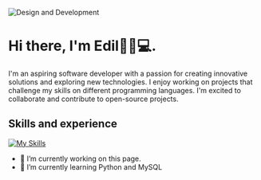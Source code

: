 ![Design and Development](https://github.com/user-attachments/assets/7247b773-1cbe-4c63-801d-6c15c1c02284)

# Hi there, I'm Edil👋🏾💻.

I'm an aspiring software developer with a passion for creating innovative solutions and exploring new technologies. I enjoy working on projects that challenge my skills on different programming languages. I'm excited to collaborate and contribute to open-source projects.

## Skills and experience

[![My Skills](https://skillicons.dev/icons?i=html,css,js,react,figma)](https://skillicons.dev)

- 🔭 I’m currently working on this page. 
- 🌱 I’m currently learning Python and MySQL 
